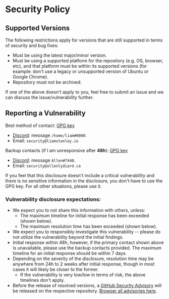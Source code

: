 # Security Policy

## Supported Versions

The following restrictions apply for versions that are still supported in terms of security and bug fixes:

   * Must be using the latest major/minor version.
   * Must be using a supported platform for the repository (e.g. OS, browser, etc), and that platform must
     be within its supported versions (for example: don't use a legacy or unsupported version of Ubuntu or
     Google Chrome).
   * Repository must not be archived.

If one of the above doesn't apply to you, feel free to submit an issue and we can discuss the
issue/vulnerability further.


## Reporting a Vulnerability

Best method of contact: [GPG key](https://github.com/lrstanley.gpg)

   * [Discord](https://liam.sh/chat): message `/home/liam#0000`.
   * Email: `security@liamstanley.io`

Backup contacts (if I am unresponsive after **48h**): [GPG key](https://github.com/FM1337.gpg)
   * [Discord](https://liam.sh/chat): message `Allen#7440`.
   * Email: `security@allenlydiard.ca`

If you feel that this disclosure doesn't include a critical vulnerability and there is no sensitive
information in the disclosure, you don't have to use the GPG key. For all other situations, please
use it.

### Vulnerability disclosure expectations:

   * We expect you to not share this information with others, unless:
       * The maximum timeline for initial response has been exceeded (shown below).
       * The maximum resolution time has been exceeded (shown below).
   * We expect you to responsibly investigate this vulnerability -- please do not utilize the
     vulnerability beyond the initial findings.
   * Initial response within 48h, however, if the primary contact shown above is unavailable, please
     use the backup contacts provided. The maximum timeline for an initial response should be within
     7 days.
   * Depending on the severity of the disclosure, resolution time may be anywhere from 24h to 2
     weeks after initial response, though in most cases it will likely be closer to the former.
       * If the vulnerability is very low/low in terms of risk, the above timelines don't apply.
   * Before the release of resolved versions, a [GitHub Security Advisory](https://docs.github.com/en/code-security/repository-security-advisories/creating-a-repository-security-advisory)
     will be released on the respective repository. [Browser all advisories here](https://github.com/advisories?query=type%3Areviewed+ecosystem%3Ago).
